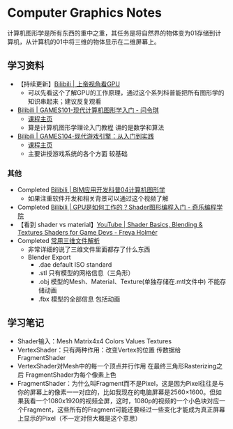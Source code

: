 # Computer Graphics Notes

计算机图形学是所有东西的重中之重，其任务是将自然界的物体变为01存储到计算机，从计算机的01中将三维的物体显示在二维屏幕上。

## 学习资料

- 【持续更新】[Bilibili | 上帝视角看GPU](https://www.bilibili.com/video/BV1P44y1V7bu)
    - 可以先看这个了解GPU的工作原理，通过这个系列科普能把所有图形学的知识串起来；建议反复观看
- [Bilibili | GAMES101-现代计算机图形学入门 - 闫令琪](https://www.bilibili.com/video/BV1X7411F744)
    - [课程主页](https://sites.cs.ucsb.edu/~lingqi/teaching/games101.html)
    - 算是计算机图形学理论入门教程 讲的是数学和算法
- [Bilibili | GAMES104-现代游戏引擎：从入门到实践](https://www.bilibili.com/video/BV1oU4y1R7Km/)
    - [课程主页](http://games-cn.org/games104/)
    - 主要讲授游戏系统的各个方面 较基础

### 其他

- Completed [Bilibili | BIM应用开发科普04计算机图形学](https://www.bilibili.com/video/BV17f4y1G7AE)
    - 如果注重软件开发和相关背景可以通过这个视频了解
- Completed [Bilibili | GPU是如何工作的？Shader图形编程入门 - 奇乐编程学院](https://www.bilibili.com/video/BV1eE411E7Jf)
- 【看到 shader vs material】[YouTube | Shader Basics, Blending & Textures Shaders for Game Devs - Freya Holmér](https://youtu.be/kfM-yu0iQBk)
- Completed [常用三维文件解析](https://all3dp.com/2/most-common-3d-file-formats-model/)
    - 非常详细的说了三维文件里面都存了什么东西
    - Blender Export
        - .dae default ISO standard
        - .stl 只有模型的网格信息（三角形）
        - .obj 模型的Mesh、Material、Texture(单独存储在.mtl文件中) 不能存储动画
        - .fbx 模型的全部信息 包括动画

## 学习笔记

- Shader输入：Mesh Matrix4x4 Colors Values Textures
- VertexShader：只有两种作用：改变Vertex的位置 传数据给FragmentShader
- VertexShader对Mesh中的每一个顶点并行作用 在最终三角形Rasterizing之后 FragmentShader为每个像素上色
- FragmentShader：为什么叫Fragment而不是Pixel，这是因为Pixel往往是与你的屏幕上的像素一一对应的，比如我现在的电脑屏幕是2560×1600。但如果我看一个1080x1920的视频全屏，这时，1080p的视频的一个小色块对应一个Fragment，这些所有的Fragment可能还要经过一些变化才能成为真正屏幕上显示的Pixel（不一定对但大概是这个意思）
